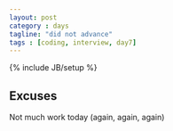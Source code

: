 ```yaml
---
layout: post
category : days
tagline: "did not advance"
tags : [coding, interview, day7]
---
```


{% include JB/setup %}

## Excuses

Not much work today (again, again, again)
